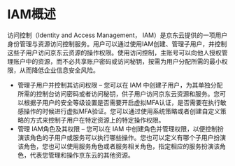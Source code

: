 # IAM概述

访问控制（Identity and Access Management， IAM）是京东云提供的一项用户身份管理与资源访问控制服务。用户可以通过使用IAM创建、管理子用户，并控制这些子用户访问京东云资源的操作权限。使用访问控制，主账号可以向他人授权管理账户中的资源，而不必共享账户密码或访问秘钥，按需为用户分配所需的最小权限，从而降低企业信息安全风险。

* 管理子用户并控制其访问权限 – 您可以在 IAM 中创建子用户，为其单独分配所需的控制台访问密码或者访问秘钥，供子用户访问京东云资源和服务。您可以根据子用户的安全等级设置是否需要开启虚拟MFA认证，是否需要在执行敏感操作的时候进行虚拟MFA验证。您可以通过使用系统策略或者创建自定义策略的方式来控制子用户在特定资源上的特定操作权限。
* 管理 IAM角色及其权限 – 您可以在 IAM 中创建角色并管理权限，以便控制扮演该角色的子用户或服务可以执行哪些操作。您也可以定义有哪个子用户扮演该角色，您也可以使用服务角色或者服务相关角色，指定相应的服务扮演该角色，代表您管理和操作京东云的其他资源。
